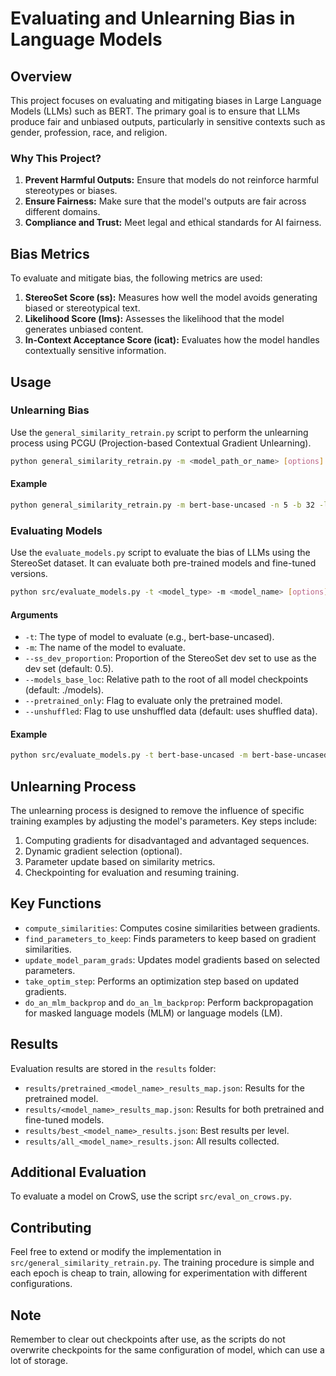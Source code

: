# Evaluating and Unlearning Bias in Language Models

## Overview

This project focuses on evaluating and mitigating biases in Large Language Models (LLMs) such as BERT. The primary goal is to ensure that LLMs produce fair and unbiased outputs, particularly in sensitive contexts such as gender, profession, race, and religion.

### Why This Project?

1. **Prevent Harmful Outputs:** Ensure that models do not reinforce harmful stereotypes or biases.
2. **Ensure Fairness:** Make sure that the model's outputs are fair across different domains.
3. **Compliance and Trust:** Meet legal and ethical standards for AI fairness.

## Bias Metrics

To evaluate and mitigate bias, the following metrics are used:

1. **StereoSet Score (ss):** Measures how well the model avoids generating biased or stereotypical text.
2. **Likelihood Score (lms):** Assesses the likelihood that the model generates unbiased content.
3. **In-Context Acceptance Score (icat):** Evaluates how the model handles contextually sensitive information.

## Usage

### Unlearning Bias

Use the `general_similarity_retrain.py` script to perform the unlearning process using PCGU (Projection-based Contextual Gradient Unlearning).

```bash
python general_similarity_retrain.py -m <model_path_or_name> [options]
```


#### Example

```bash
python general_similarity_retrain.py -m bert-base-uncased -n 5 -b 32 -l 1e-5 -k 10000
```


### Evaluating Models

Use the `evaluate_models.py` script to evaluate the bias of LLMs using the StereoSet dataset. It can evaluate both pre-trained models and fine-tuned versions.

```bash
python src/evaluate_models.py -t <model_type> -m <model_name> [options]
```

#### Arguments

- `-t`: The type of model to evaluate (e.g., bert-base-uncased).
- `-m`: The name of the model to evaluate.
- `--ss_dev_proportion`: Proportion of the StereoSet dev set to use as the dev set (default: 0.5).
- `--models_base_loc`: Relative path to the root of all model checkpoints (default: ./models).
- `--pretrained_only`: Flag to evaluate only the pretrained model.
- `--unshuffled`: Flag to use unshuffled data (default: uses shuffled data).

#### Example

```bash
python src/evaluate_models.py -t bert-base-uncased -m bert-base-uncased --pretrained_only
```


## Unlearning Process

The unlearning process is designed to remove the influence of specific training examples by adjusting the model's parameters. Key steps include:

1. Computing gradients for disadvantaged and advantaged sequences.
2. Dynamic gradient selection (optional).
3. Parameter update based on similarity metrics.
4. Checkpointing for evaluation and resuming training.

## Key Functions

- `compute_similarities`: Computes cosine similarities between gradients.
- `find_parameters_to_keep`: Finds parameters to keep based on gradient similarities.
- `update_model_param_grads`: Updates model gradients based on selected parameters.
- `take_optim_step`: Performs an optimization step based on updated gradients.
- `do_an_mlm_backprop` and `do_an_lm_backprop`: Perform backpropagation for masked language models (MLM) or language models (LM).

## Results

Evaluation results are stored in the `results` folder:

- `results/pretrained_<model_name>_results_map.json`: Results for the pretrained model.
- `results/<model_name>_results_map.json`: Results for both pretrained and fine-tuned models.
- `results/best_<model_name>_results.json`: Best results per level.
- `results/all_<model_name>_results.json`: All results collected.

## Additional Evaluation

To evaluate a model on CrowS, use the script `src/eval_on_crows.py`.

## Contributing

Feel free to extend or modify the implementation in `src/general_similarity_retrain.py`. The training procedure is simple and each epoch is cheap to train, allowing for experimentation with different configurations.

## Note

Remember to clear out checkpoints after use, as the scripts do not overwrite checkpoints for the same configuration of model, which can use a lot of storage.
